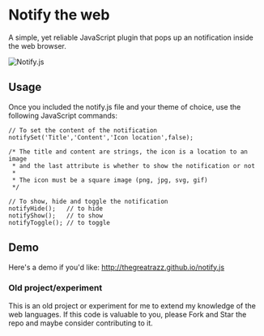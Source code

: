 # Notify the web
A simple, yet reliable JavaScript plugin that pops up an notification inside the web browser.

![Notify.js](http://i.imgur.com/yLew0Lt.png)

## Usage
Once you included the notify.js file and your theme of choice, use the following JavaScript commands:
```JS
// To set the content of the notification
notifySet('Title','Content','Icon location',false);

/* The title and content are strings, the icon is a location to an image
 * and the last attribute is whether to show the notification or not
 *
 * The icon must be a square image (png, jpg, svg, gif)
 */
 
// To show, hide and toggle the notification
notifyHide();   // to hide
notifyShow();   // to show
notifyToggle(); // to toggle
```

## Demo
Here's a demo if you'd like: http://thegreatrazz.github.io/notify.js

### Old project/experiment
This is an old project or experiment for me to extend my knowledge of the web languages. If this code is valuable to you, please Fork and Star the repo and maybe consider contributing to it.
